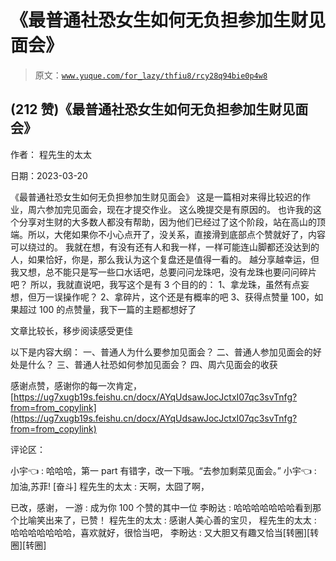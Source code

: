 # 《最普通社恐女生如何无负担参加生财见面会》

> 原文：[`www.yuque.com/for_lazy/thfiu8/rcy28q94bie0p4w8`](https://www.yuque.com/for_lazy/thfiu8/rcy28q94bie0p4w8)



## (212 赞)《最普通社恐女生如何无负担参加生财见面会》 

作者： 程先生的太太 

日期：2023-03-20 

《最普通社恐女生如何无负担参加生财见面会》 这是一篇相对来得比较迟的作业，周六参加完见面会，现在才提交作业。 这么晚提交是有原因的。 也许我的这个分享对生财的大多数人都没有帮助，因为他们已经过了这个阶段，站在高山的顶端。所以，大佬如果你不小心点开了，没关系，直接滑到底部点个赞就好了，内容可以绕过的。 我就在想，有没有还有人和我一样，一样可能连山脚都还没达到的人，如果恰好，你是，那么我认为这个复盘还是值得一看的。 越分享越幸运，但我又想，总不能只是写一些口水话吧，总要问问龙珠吧，没有龙珠也要问问碎片吧？ 所以，我就直说吧，我写这个是有 3 个目的的： 1、拿龙珠，虽然有点妄想，但万一误操作呢？ 2、拿碎片，这个还是有概率的吧 3、获得点赞量 100，如果超过 100 的点赞量，我下一篇的主题都想好了 

文章比较长，移步阅读感受更佳 

以下是内容大纲： 一、普通人为什么要参加见面会？ 二、普通人参加见面会的好处是什么？ 三、普通人社恐如何参加见面会？ 四、周六见面会的收获 

感谢点赞，感谢你的每一次肯定，[https://ug7xugb19s.feishu.cn/docx/AYqUdsawJocJctxI07qc3svTnfg?from=from_copylink](https://ug7xugb19s.feishu.cn/docx/AYqUdsawJocJctxI07qc3svTnfg?from=from_copylink) 

评论区： 

小宇👈 : 哈哈哈，第一 part 有错字，改一下哦。“去参加剩菜见面会。” 小宇👈 : 加油,苏菲! [奋斗] 程先生的太太 : 天啊，太囧了啊， 

已改，感谢， 一游 : 成为你 100 个赞的其中一位 李盼达 : 哈哈哈哈哈哈哈看到那个比喻笑出来了，已赞！ 程先生的太太 : 感谢人美心善的宝贝， 程先生的太太 : 哈哈哈哈哈哈哈，喜欢就好，很恰当吧， 李盼达 : 又大胆又有趣又恰当[转圈][转圈][转圈]